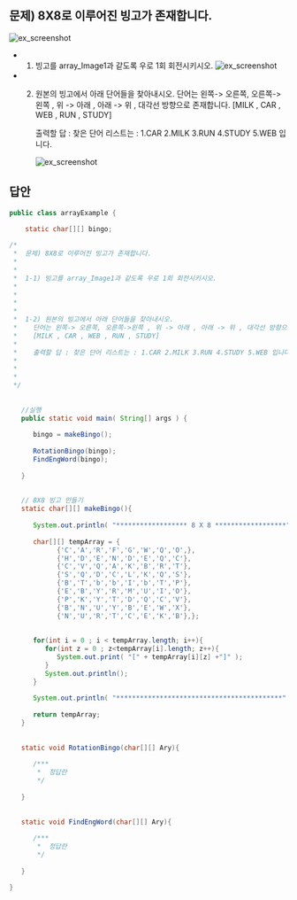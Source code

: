 ## 문제) 8X8로 이루어진 빙고가 존재합니다.
![ex_screenshot](./img/array_image1.png)


* 1) 빙고를 array_Image1과 같도록 우로 1회 회전시키시오.
![ex_screenshot](./img/array_image2.png)




*  2) 원본의 빙고에서 아래 단어들을 찾아내시오.
      단어는 왼쪽-> 오른쪽, 오른쪽->왼쪽 , 위 -> 아래 , 아래 -> 위 , 대각선 방향으로 존재합니다. 
      [MILK , CAR , WEB , RUN , STUDY]
    
      출력할 답 : 찾은 단어 리스트는 : 1.CAR 2.MILK 3.RUN 4.STUDY 5.WEB 입니다. 
      
      ![ex_screenshot](./img/array_image3.png)


## 답안

```java
public class arrayExample {
   
    static char[][] bingo;

/*
 *  문제) 8X8로 이루어진 빙고가 존재합니다.
 * 
 * 
 *  1-1) 빙고를 array_Image1과 같도록 우로 1회 회전시키시오.
 *  
 *  
 *  
 *  
 *  1-2) 원본의 빙고에서 아래 단어들을 찾아내시오.
 *    단어는 왼쪽-> 오른쪽, 오른쪽->왼쪽 , 위 -> 아래 , 아래 -> 위 , 대각선 방향으로 존재합니다. 
 *    [MILK , CAR , WEB , RUN , STUDY]
 *    
 *    출력할 답 : 찾은 단어 리스트는 : 1.CAR 2.MILK 3.RUN 4.STUDY 5.WEB 입니다. 
 *    
 * 
 * 
 */
    
    
   //실행
   public static void main( String[] args ) {
      
      bingo = makeBingo();
      
      RotationBingo(bingo);
      FindEngWord(bingo);
      
   }
   
   
   // 8X8 빙고 만들기
   static char[][] makeBingo(){
      
      System.out.println( "****************** 8 X 8 ******************" );
      
      char[][] tempArray = {
            {'C','A','R','F','G','W','Q','O',},
            {'H','D','E','N','D','E','Q','C'},
            {'C','V','Q','A','K','B','R','T'},
            {'S','Q','D','C','L','K','Q','S'},
            {'B','T','b','b','I','b','T','P'},
            {'E','B','Y','R','M','U','I','O'},
            {'P','K','Y','T','D','Q','C','V'},
            {'B','N','U','Y','B','E','W','X'},
            {'N','U','R','T','C','E','K','B'},};
      
      
      for(int i = 0 ; i < tempArray.length; i++){
         for(int z = 0 ; z<tempArray[i].length; z++){
            System.out.print( "[" + tempArray[i][z] +"]" );
         }
         System.out.println();
      }
      
      System.out.println( "******************************************" );
      
      return tempArray;
   }
      
   
   static void RotationBingo(char[][] Ary){
      
      /***
       *  정답란 
       */
      
   }
   
   
   static void FindEngWord(char[][] Ary){
      
      /***
       *  정답란 
       */
      
   }

}
```
